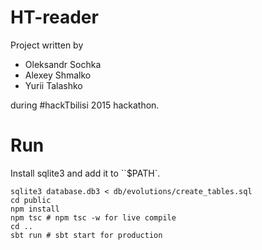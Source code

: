 HT-reader
=========

Project written by

 - Oleksandr Sochka
 - Alexey Shmalko
 - Yurii Talashko

during #hackTbilisi 2015 hackathon.

Run
=====
Install sqlite3 and add it to ``$PATH`.
```
sqlite3 database.db3 < db/evolutions/create_tables.sql
cd public
npm install
npm tsc # npm tsc -w for live compile
cd ..
sbt run # sbt start for production
```
